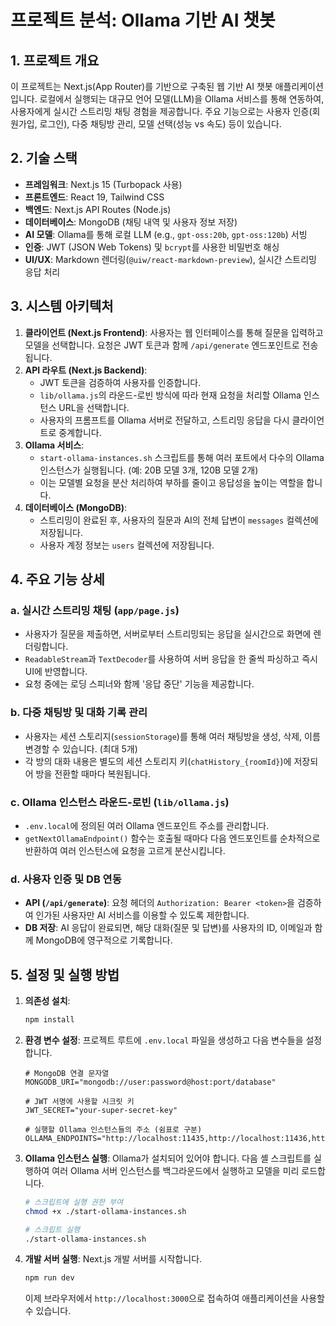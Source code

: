 # 프로젝트 분석: Ollama 기반 AI 챗봇

## 1. 프로젝트 개요

이 프로젝트는 Next.js(App Router)를 기반으로 구축된 웹 기반 AI 챗봇 애플리케이션입니다. 로컬에서 실행되는 대규모 언어 모델(LLM)을 Ollama 서비스를 통해 연동하여, 사용자에게 실시간 스트리밍 채팅 경험을 제공합니다. 주요 기능으로는 사용자 인증(회원가입, 로그인), 다중 채팅방 관리, 모델 선택(성능 vs 속도) 등이 있습니다.

## 2. 기술 스택

- **프레임워크**: Next.js 15 (Turbopack 사용)
- **프론트엔드**: React 19, Tailwind CSS
- **백엔드**: Next.js API Routes (Node.js)
- **데이터베이스**: MongoDB (채팅 내역 및 사용자 정보 저장)
- **AI 모델**: Ollama를 통해 로컬 LLM (e.g., `gpt-oss:20b`, `gpt-oss:120b`) 서빙
- **인증**: JWT (JSON Web Tokens) 및 `bcrypt`를 사용한 비밀번호 해싱
- **UI/UX**: Markdown 렌더링(`@uiw/react-markdown-preview`), 실시간 스트리밍 응답 처리

## 3. 시스템 아키텍처

1.  **클라이언트 (Next.js Frontend)**: 사용자는 웹 인터페이스를 통해 질문을 입력하고 모델을 선택합니다. 요청은 JWT 토큰과 함께 `/api/generate` 엔드포인트로 전송됩니다.
2.  **API 라우트 (Next.js Backend)**:
    - JWT 토큰을 검증하여 사용자를 인증합니다.
    - `lib/ollama.js`의 라운드-로빈 방식에 따라 현재 요청을 처리할 Ollama 인스턴스 URL을 선택합니다.
    - 사용자의 프롬프트를 Ollama 서버로 전달하고, 스트리밍 응답을 다시 클라이언트로 중계합니다.
3.  **Ollama 서비스**:
    - `start-ollama-instances.sh` 스크립트를 통해 여러 포트에서 다수의 Ollama 인스턴스가 실행됩니다. (예: 20B 모델 3개, 120B 모델 2개)
    - 이는 모델별 요청을 분산 처리하여 부하를 줄이고 응답성을 높이는 역할을 합니다.
4.  **데이터베이스 (MongoDB)**:
    - 스트리밍이 완료된 후, 사용자의 질문과 AI의 전체 답변이 `messages` 컬렉션에 저장됩니다.
    - 사용자 계정 정보는 `users` 컬렉션에 저장됩니다.

## 4. 주요 기능 상세

### a. 실시간 스트리밍 채팅 (`app/page.js`)

- 사용자가 질문을 제출하면, 서버로부터 스트리밍되는 응답을 실시간으로 화면에 렌더링합니다.
- `ReadableStream`과 `TextDecoder`를 사용하여 서버 응답을 한 줄씩 파싱하고 즉시 UI에 반영합니다.
- 요청 중에는 로딩 스피너와 함께 '응답 중단' 기능을 제공합니다.

### b. 다중 채팅방 및 대화 기록 관리

- 사용자는 세션 스토리지(`sessionStorage`)를 통해 여러 채팅방을 생성, 삭제, 이름 변경할 수 있습니다. (최대 5개)
- 각 방의 대화 내용은 별도의 세션 스토리지 키(`chatHistory_{roomId}`)에 저장되어 방을 전환할 때마다 복원됩니다.

### c. Ollama 인스턴스 라운드-로빈 (`lib/ollama.js`)

- `.env.local`에 정의된 여러 Ollama 엔드포인트 주소를 관리합니다.
- `getNextOllamaEndpoint()` 함수는 호출될 때마다 다음 엔드포인트를 순차적으로 반환하여 여러 인스턴스에 요청을 고르게 분산시킵니다.

### d. 사용자 인증 및 DB 연동

- **API (`/api/generate`)**: 요청 헤더의 `Authorization: Bearer <token>`을 검증하여 인가된 사용자만 AI 서비스를 이용할 수 있도록 제한합니다.
- **DB 저장**: AI 응답이 완료되면, 해당 대화(질문 및 답변)를 사용자의 ID, 이메일과 함께 MongoDB에 영구적으로 기록합니다.

## 5. 설정 및 실행 방법

1.  **의존성 설치**:
    ```bash
    npm install
    ```

2.  **환경 변수 설정**:
    프로젝트 루트에 `.env.local` 파일을 생성하고 다음 변수들을 설정합니다.

    ```env
    # MongoDB 연결 문자열
    MONGODB_URI="mongodb://user:password@host:port/database"

    # JWT 서명에 사용할 시크릿 키
    JWT_SECRET="your-super-secret-key"

    # 실행할 Ollama 인스턴스들의 주소 (쉼표로 구분)
    OLLAMA_ENDPOINTS="http://localhost:11435,http://localhost:11436,http://localhost:11437,http://localhost:11531,http://localhost:11532"
    ```

3.  **Ollama 인스턴스 실행**:
    Ollama가 설치되어 있어야 합니다. 다음 셸 스크립트를 실행하여 여러 Ollama 서버 인스턴스를 백그라운드에서 실행하고 모델을 미리 로드합니다.

    ```bash
    # 스크립트에 실행 권한 부여
    chmod +x ./start-ollama-instances.sh

    # 스크립트 실행
    ./start-ollama-instances.sh
    ```

4.  **개발 서버 실행**:
    Next.js 개발 서버를 시작합니다.

    ```bash
    npm run dev
    ```

    이제 브라우저에서 `http://localhost:3000`으로 접속하여 애플리케이션을 사용할 수 있습니다.
